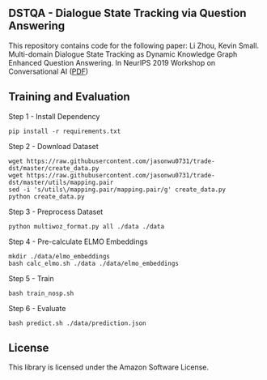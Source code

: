 ## DSTQA - Dialogue State Tracking via Question Answering

This repository contains code for the following paper:
Li Zhou, Kevin Small. Multi-domain Dialogue State Tracking as Dynamic Knowledge Graph Enhanced Question Answering. In NeurIPS 2019 Workshop on Conversational AI ([PDF](https://arxiv.org/pdf/1911.06192.pdf))

## Training and Evaluation
Step 1 - Install Dependency
```
pip install -r requirements.txt
```

Step 2 - Download Dataset
```
wget https://raw.githubusercontent.com/jasonwu0731/trade-dst/master/create_data.py
wget https://raw.githubusercontent.com/jasonwu0731/trade-dst/master/utils/mapping.pair
sed -i 's/utils\/mapping.pair/mapping.pair/g' create_data.py
python create_data.py 
```

Step 3 - Preprocess Dataset
```
python multiwoz_format.py all ./data ./data
```

Step 4 - Pre-calculate ELMO Embeddings
```
mkdir ./data/elmo_embeddings
bash calc_elmo.sh ./data ./data/elmo_embeddings
```

Step 5 - Train
```
bash train_nosp.sh
```

Step 6 - Evaluate
```
bash predict.sh ./data/prediction.json
```

## License
This library is licensed under the Amazon Software License.

